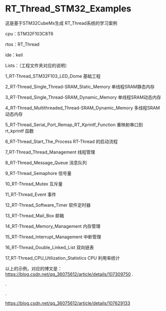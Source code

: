# RT_Thread_STM32_Examples

这是基于STM32CubeMx生成 RT_Thread系统的学习案例

cpu：STM32F103C8T6

rtos：RT_Thread

ide：keil



Lists：（工程文件夹对应的说明）

1_RT-Thread_STM32F103_LED_Dome                                                                基础工程

2_RT-Thread_Single_Thread-SRAM_Static_Memory                                         单线程SRAM静态内存

3_RT-Thread_Single_Thread-SRAM_Dynamic_Memory                                   单线程SRAM动态内存

4_RT-Thread_Multithreaded_Thread-SRAM_Dynamic_Memory                    多线程SRAM动态内存

5_RT-Thread_Serial_Port_Remap_RT_Kprintf_Function                                   重映射串口到 rt_kprintf 函数  

6_RT-Thread_Start_The_Process                                                                          RT-Thread 的启动流程  

7_RT-Thread_Thread_Management                                                                    线程管理  

8_RT-Thread_Message_Queue                                                                             消息队列  

9_RT-Thread_Semaphore                                                                                      信号量  

10_RT-Thread_Mutex                                                                                             互斥量  

11_RT-Thread_Event                                                                                              事件  

12_RT-Thread_Software_Timer                                                                            软件定时器  

13_RT-Thread_Mail_Box                                                                                        邮箱  

14_RT-Thread_Memory_Management                                                               内存管理  

15_RT-Thread_Interrupt_Management                                                              中断管理  

16_RT-Thread_Double_Linked_List                                                                      双向链表  

17_RT-Thread_CPU_Utilization_Statistics                                                           CPU 利用率统计  





以上的示例，对应的博文是：
https://blog.csdn.net/qq_36075612/article/details/107309750
.

.

.

https://blog.csdn.net/qq_36075612/article/details/107629133